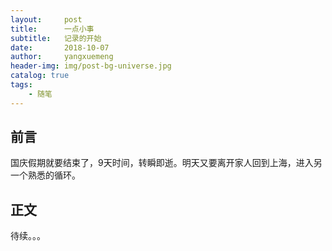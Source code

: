 ```yaml
---
layout:     post
title:      一点小事
subtitle:   记录的开始
date:       2018-10-07
author:     yangxuemeng
header-img: img/post-bg-universe.jpg
catalog: true
tags:
    - 随笔
---
```


## 前言

国庆假期就要结束了，9天时间，转瞬即逝。明天又要离开家人回到上海，进入另一个熟悉的循环。

## 正文

待续。。。
